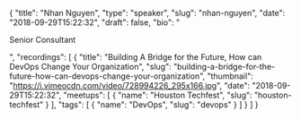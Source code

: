 {
  "title": "Nhan Nguyen",
  "type": "speaker",
  "slug": "nhan-nguyen",
  "date": "2018-09-29T15:22:32",
  "draft": false,
  "bio": "<p>Senior Consultant</p>",
  "recordings": [
    {
      "title": "Building A Bridge for the Future, How can DevOps Change Your Organization",
      "slug": "building-a-bridge-for-the-future-how-can-devops-change-your-organization",
      "thumbnail": "https://i.vimeocdn.com/video/728994226_295x166.jpg",
      "date": "2018-09-29T15:22:32",
      "meetups": [
        {
          "name": "Houston Techfest",
          "slug": "houston-techfest"
        }
      ],
      "tags": [
        {
          "name": "DevOps",
          "slug": "devops"
        }
      ]
    }
  ]
}